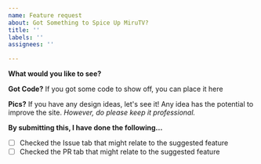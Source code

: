 ```yaml
---
name: Feature request
about: Got Something to Spice Up MiruTV?
title: ''
labels: ''
assignees: ''

---
```


**What would you like to see?**
<!-- e.g. Boku No Pico? Yeah, no. -->

**Got Code?**
If you got some code to show off, you can place it here

**Pics?**
If you have any design ideas, let's see it! Any idea has the potential to improve the site.
<i>However, do please keep it professional.</i>


**By submitting this, I have done the following...**
- [ ] Checked the Issue tab that might relate to the suggested feature
- [ ] Checked the PR tab that might relate to the suggested feature
